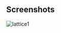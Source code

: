 ## Screenshots
![lattice1](https://github.com/user-attachments/assets/328a21d8-e71b-4198-9d08-a56fa13cfa6c)
